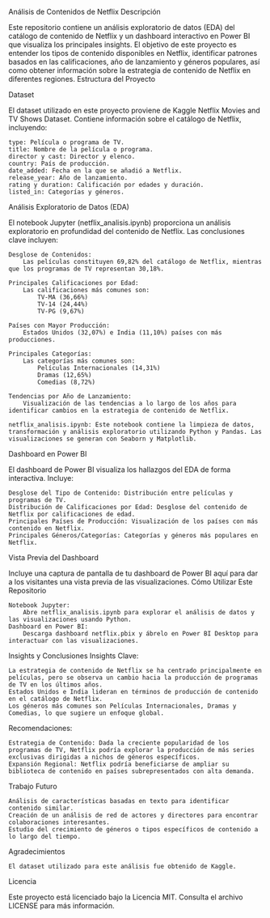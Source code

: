Análisis de Contenidos de Netflix
Descripción

Este repositorio contiene un análisis exploratorio de datos (EDA) del catálogo de contenido de Netflix y un dashboard interactivo en Power BI que visualiza los principales insights. El objetivo de este proyecto es entender los tipos de contenido disponibles en Netflix, identificar patrones basados en las calificaciones, año de lanzamiento y géneros populares, así como obtener información sobre la estrategia de contenido de Netflix en diferentes regiones.
Estructura del Proyecto

Dataset

El dataset utilizado en este proyecto proviene de Kaggle Netflix Movies and TV Shows Dataset. Contiene información sobre el catálogo de Netflix, incluyendo:

    type: Película o programa de TV.
    title: Nombre de la película o programa.
    director y cast: Director y elenco.
    country: País de producción.
    date_added: Fecha en la que se añadió a Netflix.
    release_year: Año de lanzamiento.
    rating y duration: Calificación por edades y duración.
    listed_in: Categorías y géneros.

Análisis Exploratorio de Datos (EDA)

El notebook Jupyter (netflix_analisis.ipynb) proporciona un análisis exploratorio en profundidad del contenido de Netflix. Las conclusiones clave incluyen:

    Desglose de Contenidos:
        Las películas constituyen 69,82% del catálogo de Netflix, mientras que los programas de TV representan 30,18%.

    Principales Calificaciones por Edad:
        Las calificaciones más comunes son:
            TV-MA (36,66%)
            TV-14 (24,44%)
            TV-PG (9,67%)

    Países con Mayor Producción:
        Estados Unidos (32,07%) e India (11,10%) países con más producciones.

    Principales Categorías:
        Las categorías más comunes son:
            Películas Internacionales (14,31%)
            Dramas (12,65%)
            Comedias (8,72%)

    Tendencias por Año de Lanzamiento:
        Visualización de las tendencias a lo largo de los años para identificar cambios en la estrategia de contenido de Netflix.

    netflix_analisis.ipynb: Este notebook contiene la limpieza de datos, transformación y análisis exploratorio utilizando Python y Pandas. Las visualizaciones se generan con Seaborn y Matplotlib.

Dashboard en Power BI

El dashboard de Power BI visualiza los hallazgos del EDA de forma interactiva. Incluye:

    Desglose del Tipo de Contenido: Distribución entre películas y programas de TV.
    Distribución de Calificaciones por Edad: Desglose del contenido de Netflix por calificaciones de edad.
    Principales Países de Producción: Visualización de los países con más contenido en Netflix.
    Principales Géneros/Categorías: Categorías y géneros más populares en Netflix.

Vista Previa del Dashboard

Incluye una captura de pantalla de tu dashboard de Power BI aquí para dar a los visitantes una vista previa de las visualizaciones.
Cómo Utilizar Este Repositorio

    Notebook Jupyter:
        Abre netflix_analisis.ipynb para explorar el análisis de datos y las visualizaciones usando Python.
    Dashboard en Power BI:
        Descarga dashboard netflix.pbix y ábrelo en Power BI Desktop para interactuar con las visualizaciones.

Insights y Conclusiones
Insights Clave:

    La estrategia de contenido de Netflix se ha centrado principalmente en películas, pero se observa un cambio hacia la producción de programas de TV en los últimos años.
    Estados Unidos e India lideran en términos de producción de contenido en el catálogo de Netflix.
    Los géneros más comunes son Películas Internacionales, Dramas y Comedias, lo que sugiere un enfoque global.

Recomendaciones:

    Estrategia de Contenido: Dada la creciente popularidad de los programas de TV, Netflix podría explorar la producción de más series exclusivas dirigidas a nichos de géneros específicos.
    Expansión Regional: Netflix podría beneficiarse de ampliar su biblioteca de contenido en países subrepresentados con alta demanda.

Trabajo Futuro

    Análisis de características basadas en texto para identificar contenido similar.
    Creación de un análisis de red de actores y directores para encontrar colaboraciones interesantes.
    Estudio del crecimiento de géneros o tipos específicos de contenido a lo largo del tiempo.

Agradecimientos

    El dataset utilizado para este análisis fue obtenido de Kaggle.

Licencia

Este proyecto está licenciado bajo la Licencia MIT. Consulta el archivo LICENSE para más información.
